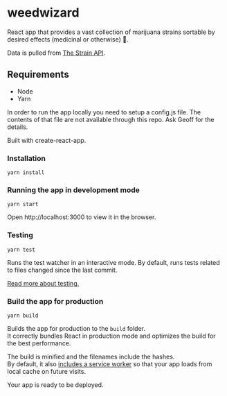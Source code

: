 # weedwizard
React app that provides a vast collection of marijuana strains sortable by desired effects (medicinal or otherwise) 🌱. 

Data is pulled from [The Strain API](http://strains.evanbusse.com/index.html).

## Requirements
* Node
* Yarn

In order to run the app locally you need to setup a config.js file. The contents of that file are not available through this repo. Ask Geoff for the details.

Built with create-react-app.

### Installation
```
yarn install
```

### Running the app in development mode
```
yarn start
```
Open http://localhost:3000 to view it in the browser.

### Testing
```
yarn test
```
Runs the test watcher in an interactive mode. By default, runs tests related to files changed since the last commit.

[Read more about testing.](https://github.com/facebook/create-react-app/blob/master/packages/react-scripts/template/README.md#running-tests)

### Build the app for production
```
yarn build
```

Builds the app for production to the `build` folder.<br>
It correctly bundles React in production mode and optimizes the build for the best performance.

The build is minified and the filenames include the hashes.<br>
By default, it also [includes a service worker](https://github.com/facebook/create-react-app/blob/master/packages/react-scripts/template/README.md#making-a-progressive-web-app) so that your app loads from local cache on future visits.

Your app is ready to be deployed.